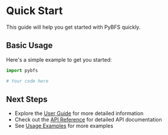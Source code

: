 # Quick Start

This guide will help you get started with PyBFS quickly.

## Basic Usage

Here's a simple example to get you started:

```python
import pybfs

# Your code here
```

## Next Steps

- Explore the [User Guide](../user-guide/overview.md) for more detailed information
- Check out the [API Reference](../api/reference.md) for detailed API documentation
- See [Usage Examples](../user-guide/examples.md) for more examples